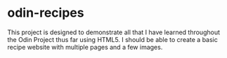# odin-recipes

This project is designed to demonstrate all that I have learned throughout the Odin Project thus far using HTML5.
I should be able to create a basic recipe website with multiple pages and a few images.